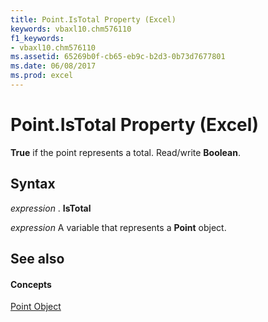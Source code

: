 ```yaml
---
title: Point.IsTotal Property (Excel)
keywords: vbaxl10.chm576110
f1_keywords:
- vbaxl10.chm576110
ms.assetid: 65269b0f-cb65-eb9c-b2d3-0b73d7677801
ms.date: 06/08/2017
ms.prod: excel
---
```



# Point.IsTotal Property (Excel)

 **True** if the point represents a total. Read/write **Boolean**.


## Syntax

 _expression_ . **IsTotal**

 _expression_ A variable that represents a **Point** object.


## See also


#### Concepts


[Point Object](Excel.Point(objec).md)

